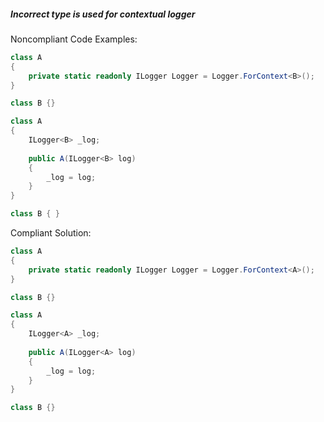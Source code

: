 ##### Incorrect type is used for contextual logger

Noncompliant Code Examples:
```csharp
class A
{
    private static readonly ILogger Logger = Logger.ForContext<B>();
}

class B {} 
```

```csharp
class A
{
	ILogger<B> _log;
	
	public A(ILogger<B> log)
	{
		_log = log;
	}
}

class B { } 
```

Compliant Solution:
```csharp
class A
{
    private static readonly ILogger Logger = Logger.ForContext<A>();
}

class B {} 
```

```csharp
class A
{
	ILogger<A> _log;
	
	public A(ILogger<A> log)
	{
		_log = log;
	}
}

class B {} 
```
